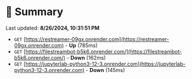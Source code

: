 # 📖 Summary
Last updated: **8/26/2024, 10:31:51 PM**

- `GET` [https://restreamer-09gx.onrender.com](https://restreamer-09gx.onrender.com) - **Up** (785ms)
- `GET` [https://filestreambot-b5k6.onrender.com/](https://filestreambot-b5k6.onrender.com/) - **Down** (162ms)
- `GET` [https://jupyterlab-python3-12-3.onrender.com](https://jupyterlab-python3-12-3.onrender.com) - **Down** (145ms)

